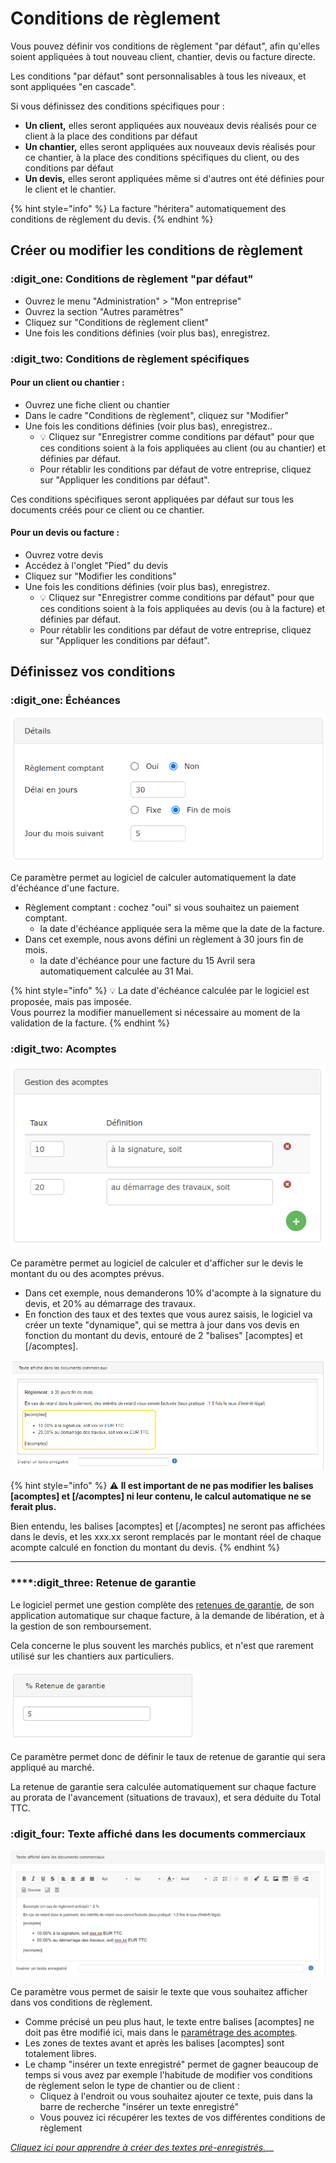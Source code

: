 # Conditions de règlement

Vous pouvez définir vos conditions de règlement "par défaut", afin qu'elles soient appliquées à tout nouveau client, chantier, devis ou facture directe.

Les conditions "par défaut" sont personnalisables à tous les niveaux, et sont appliquées "en cascade".

Si vous définissez des conditions spécifiques pour :

* **Un client,** elles seront appliquées aux nouveaux devis réalisés pour ce client à la place des conditions par défaut
* **Un chantier,** elles seront appliquées aux nouveaux devis réalisés pour ce chantier, à la place des conditions spécifiques du client, ou des conditions par défaut
* **Un devis,** elles seront appliquées même si d'autres ont été définies pour le client et le chantier.

{% hint style="info" %}
La facture "héritera" automatiquement des conditions de règlement du devis.
{% endhint %}

## Créer ou modifier les conditions de règlement

### :digit_one: Conditions de règlement "par défaut"

* Ouvrez le menu "Administration" > "Mon entreprise"
* Ouvrez la section "Autres paramètres"
* Cliquez sur "Conditions de règlement client"
*   Une fois les conditions définies (voir plus bas), enregistrez.



### :digit_two: Conditions de règlement spécifiques

#### Pour un client ou chantier :

* Ouvrez une fiche client ou chantier
* Dans le cadre "Conditions de règlement", cliquez sur "Modifier"
* Une fois les conditions définies (voir plus bas), enregistrez..
  * :bulb: Cliquez sur "Enregistrer comme conditions par défaut" pour que ces conditions soient à la fois  appliquées au client (ou au chantier) et définies par défaut.
  *  Pour rétablir les conditions par défaut de votre entreprise, cliquez sur "Appliquer les conditions par défaut".

Ces conditions spécifiques seront appliquées par défaut sur tous les documents créés pour ce client ou ce chantier.



####  Pour un devis ou facture :

* Ouvrez votre devis
* Accédez à l'onglet "Pied" du devis
* Cliquez sur "Modifier les conditions"
* Une fois les conditions définies (voir plus bas), enregistrez.
  * :bulb: Cliquez sur "Enregistrer comme conditions par défaut" pour que ces conditions soient à la fois appliquées au devis (ou à la facture) et définies par défaut.
  * Pour rétablir les conditions par défaut de votre entreprise, cliquez sur "Appliquer les conditions par défaut".



## Définissez vos conditions

### :digit_one: Échéances

![](../../.gitbook/assets/screenshot-80-.png)

Ce paramètre permet au logiciel de calculer automatiquement la date d'échéance d'une facture.

* Règlement comptant : cochez "oui" si vous souhaitez un paiement comptant.
  * la date d'échéance appliquée sera la même que la date de la facture.
* Dans cet exemple, nous avons défini un règlement à 30 jours fin de mois.
  * la date d'échéance pour une facture du 15 Avril sera automatiquement calculée au 31 Mai.

{% hint style="info" %}
:bulb: La date d'échéance calculée par le logiciel est proposée, mais pas imposée.\
Vous pourrez la modifier manuellement si nécessaire au moment de la validation de la facture.
{% endhint %}



### :digit_two: Acomptes

![](../../.gitbook/assets/screenshot-81-.png)

Ce paramètre permet au logiciel de calculer et d'afficher sur le devis le montant du ou des acomptes prévus.

* Dans cet exemple, nous demanderons 10% d'acompte à la signature du devis, et 20% au démarrage des travaux.
* En fonction des taux et des textes que vous aurez saisis, le logiciel va créer un texte "dynamique", qui se mettra à jour dans vos devis en fonction du montant du devis, entouré de 2 "balises" \[acomptes] et \[/acomptes].

![](../../.gitbook/assets/parametrage_texte_conditions.png)

{% hint style="info" %}
:warning: **Il est important de ne pas modifier les balises \[acomptes] et \[/acomptes] ni leur contenu, le calcul automatique ne se ferait plus.**

Bien entendu, les balises \[acomptes] et \[/acomptes] ne seront pas affichées dans le devis, et les xxx.xx seront remplacés par le montant réel de chaque acompte calculé en fonction du montant du devis.
{% endhint %}

****

### ****:digit_three: **Retenue de garantie**

Le logiciel permet une gestion complète des [retenues de garantie](../../pour-aller-plus-loin/les-devis/deductions-complementaires/retenue-de-garantie.md), de son application automatique sur chaque facture, à la demande de libération, et à la gestion de son remboursement.

Cela concerne le plus souvent les marchés publics, et n'est que rarement utilisé sur les chantiers aux particuliers.

![](../../.gitbook/assets/parametrage_rg.png)

Ce paramètre permet donc de définir le taux de retenue de garantie qui sera appliqué au marché. 

La retenue de garantie sera calculée automatiquement sur chaque facture au prorata de l'avancement (situations de travaux), et sera déduite du Total TTC.



### :digit_four: Texte affiché dans les documents commerciaux

![](../../.gitbook/assets/screenshot-84-.png)

Ce paramètre vous permet de saisir le texte que vous souhaitez afficher dans vos conditions de règlement.

* Comme précisé un peu plus haut, le texte entre balises \[acomptes] ne doit pas être modifié ici, mais dans le [paramétrage des acomptes](conditions-de-reglement.md#acomptes).
* Les zones de textes avant et après les balises \[acomptes] sont totalement libres.
* Le champ "insérer un texte enregistré" permet de gagner beaucoup de temps si vous avez par exemple l'habitude de modifier vos conditions de règlement selon le type de chantier ou de client :
  * Cliquez à l'endroit ou vous souhaitez ajouter ce texte, puis dans la barre de recherche "insérer un texte enregistré" 
  * Vous pouvez ici récupérer les textes de vos différentes conditions de règlement

[_Cliquez ici pour apprendre à créer des textes pré-enregistrés._](../../les-plus-du-logiciel/bibliotheque-de-textes.md#les-textes-pre-enregistres)__

